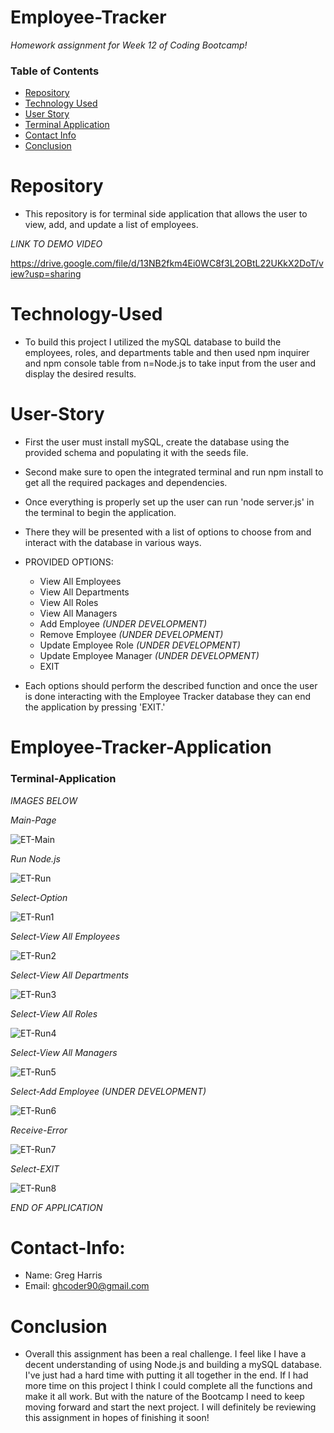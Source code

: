 # Employee-Tracker

*Homework assignment for Week 12 of Coding Bootcamp!*

### Table of Contents 

* [Repository](#Repository) 
* [Technology Used](#Technology-Used) 
* [User Story](#User-Story)
* [Terminal Application](#Terminal-Application)
* [Contact Info](#Contact-Info)
* [Conclusion](#Conclusion)

# Repository

- This repository is for terminal side application that allows the user to view, add, and update a list of employees.

*LINK TO DEMO VIDEO*

https://drive.google.com/file/d/13NB2fkm4Ei0WC8f3L2OBtL22UKkX2DoT/view?usp=sharing

# Technology-Used

- To build this project I utilized the mySQL database to build the employees, roles, and departments table and then used npm inquirer and npm console table from n=Node.js to take input from the user and display the desired results.

# User-Story

- First the user must install mySQL, create the database using the provided schema and populating it with the seeds file. 

- Second make sure to open the integrated terminal and run npm install to get all the required packages and dependencies. 

- Once everything is properly set up the user can run 'node server.js' in the terminal to begin the application. 

- There they will be presented with a list of options to choose from and interact with the database in various ways. 

- PROVIDED OPTIONS:
    - View All Employees 
    - View All Departments
    - View All Roles
    - View All Managers
    - Add Employee  *(UNDER DEVELOPMENT)*
    - Remove Employee *(UNDER DEVELOPMENT)*
    - Update Employee Role *(UNDER DEVELOPMENT)*
    - Update Employee Manager *(UNDER DEVELOPMENT)*
    - EXIT

- Each options should perform the described function and once the user is done interacting with the Employee Tracker database they can end the application by pressing 'EXIT.'

# Employee-Tracker-Application

### Terminal-Application

*IMAGES BELOW*

*Main-Page*

![ET-Main](https://user-images.githubusercontent.com/73864182/111900237-a21d8f00-89ee-11eb-93d7-b79d1a1bc8ec.png)

*Run Node.js*

![ET-Run](https://user-images.githubusercontent.com/73864182/111900238-a21d8f00-89ee-11eb-89a6-b17d524fe464.png)

*Select-Option*

![ET-Run1](https://user-images.githubusercontent.com/73864182/111900239-a2b62580-89ee-11eb-9363-c4517a18a37e.png)

*Select-View All Employees*

![ET-Run2](https://user-images.githubusercontent.com/73864182/111900240-a2b62580-89ee-11eb-9d42-0666020890cb.png)

*Select-View All Departments*

![ET-Run3](https://user-images.githubusercontent.com/73864182/111900241-a34ebc00-89ee-11eb-8b96-c2f4c686010e.png)

*Select-View All Roles*

![ET-Run4](https://user-images.githubusercontent.com/73864182/111900242-a34ebc00-89ee-11eb-8748-61164e4d2354.png)

*Select-View All Managers*

![ET-Run5](https://user-images.githubusercontent.com/73864182/111900243-a34ebc00-89ee-11eb-8746-87d53adbcf86.png)

*Select-Add Employee* *(UNDER DEVELOPMENT)*

![ET-Run6](https://user-images.githubusercontent.com/73864182/111900244-a3e75280-89ee-11eb-881e-1a4a13c3f2ec.png)

*Receive-Error*

![ET-Run7](https://user-images.githubusercontent.com/73864182/111900234-a053cb80-89ee-11eb-88a9-56574b140b2e.png)

*Select-EXIT*

![ET-Run8](https://user-images.githubusercontent.com/73864182/111900236-a184f880-89ee-11eb-848c-657ab1cf573c.png)

*END OF APPLICATION*

# Contact-Info:

- Name: Greg Harris
- Email: ghcoder90@gmail.com

# Conclusion

- Overall this assignment has been a real challenge. I feel like I have a decent understanding of using Node.js and building a mySQL database. I've just had a hard time with putting it all together in the end. If I had more time on this project I think I could complete all the functions and make it all work. But with the nature of the Bootcamp I need to keep moving forward and start the next project. I will definitely be reviewing this assignment in hopes of finishing it soon!